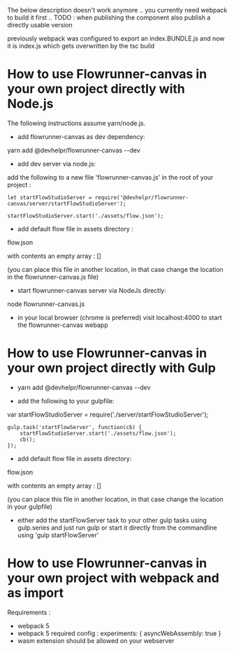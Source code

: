 The below description doesn't work anymore
.. you currently need webpack to build it first
.. TODO : when publishing the component also publish a directly usable version

previously webpack was configured to export an index.BUNDLE.js and
now it is index.js which gets overwritten by the tsc build


# How to use Flowrunner-canvas in your own project directly with Node.js

The following instructions assume yarn/node.js.

- add flowrunner-canvas as dev dependency:

yarn add @devhelpr/flowrunner-canvas --dev

- add dev server via node.js:

add the following to a new file 'flowrunner-canvas.js' in the root of your project :

```
let startFlowStudioServer = require('@devhelpr/flowrunner-canvas/server/startFlowStudioServer');

startFlowStudioServer.start('./assets/flow.json');
```

- add default flow file in assets directory :

flow.json 

with contents an empty array : []

(you can place this file in another location, in that case change the location in the flowrunner-canvas.js file)

- start flowrunner-canvas server via NodeJs directly:

node flowrunner-canvas.js

- in your local browser (chrome is preferred) visit localhost:4000 to start the flowrunner-canvas webapp


# How to use Flowrunner-canvas in your own project directly with Gulp

- yarn add @devhelpr/flowrunner-canvas --dev

- add the following to your gulpfile: 

var startFlowStudioServer = require('./server/startFlowStudioServer');

```
gulp.task('startFlowServer', function(cb) {
	startFlowStudioServer.start('./assets/flow.json');
	cb();
});
```

- add default flow file in assets directory:

flow.json 

with contents an empty array : []

(you can place this file in another location, in that case change the location in your gulpfile)

- either add the startFlowServer task to your other gulp tasks using gulp.series and just run gulp or start it directly from the commandline using 'gulp startFlowServer'


# How to use Flowrunner-canvas in your own project with webpack and as import

Requirements : 
- webpack 5
- webpack 5 required config :
	experiments: {
    	asyncWebAssembly: true
    }
- wasm extension should be allowed on your webserver
